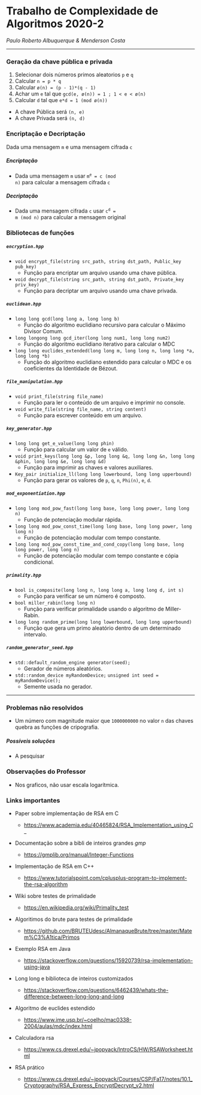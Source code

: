 # Trabalho de Complexidade de Algoritmos 2020-2
*Paulo Roberto Albuquerque & Menderson Costa*

---

### Geração da chave pública e privada
1. Selecionar dois números primos aleatorios `p` e `q`
1. Calcular `n = p * q`
1. Calcular `ø(n) = (p - 1)*(q - 1)`
1. Achar um `e` tal que `gcd(e, ø(n)) = 1 ; 1 < e < ø(n)`
1. Calcular `d` tal que `e*d = 1 (mod ø(n))`

- A chave Pública será `(n, e)`
- A chave Privada será `(n, d)`

### Encriptação e Decriptação
Dada uma mensagem `m` e uma mensagem cifrada `c`

##### Encriptação
- Dada uma mensagem `m` usar <code>m<sup>e</sup> = c (mod n)</code> para calcular a mensagem cifrada `c`

##### Decriptação
- Dada uma mensagem cifrada `c` usar <code>c<sup>d</sup> = m (mod n)</code> para calcular a mensagem original

### Bibliotecas de funções

##### `encryption.hpp`
- `void encrypt_file(string src_path, string dst_path, Public_key pub_key)`
  - Função para encriptar um arquivo usando uma chave pública.
- `void decrypt_file(string src_path, string dst_path, Private_key priv_key)`
  - Função para decriptar um arquivo usando uma chave privada.

##### `euclidean.hpp`
- `long long gcd(long long a, long long b)`
  - Função do algoritmo euclidiano recursivo para calcular o Máximo Divisor Comum.
- `long longong long gcd_iter(long long num1, long long num2)`
  - Função do algoritmo euclidiano iterativo para calcular o MDC
- `long long euclides_extended(long long m, long long n, long long *a, long long *b)`
  - Função do algoritmo euclidiano estendido para calcular o MDC e os coeficientes da Identidade de Bézout.

##### `file_manipulation.hpp`
- `void print_file(string file_name)`
  - Função para ler o conteúdo de um arquivo e imprimir no console.
- `void write_file(string file_name, string content)`
  - Função para escrever conteúdo em um arquivo.

##### `key_generator.hpp`
- `long long get_e_value(long long phin)`
  - Função para calcular um valor de `e` válido.
- `void print_keys(long long &p, long long &q, long long &n, long long &phin, long long &e, long long &d)`
  - Função para imprimir as chaves e valores auxiliares.
- `Key_pair initialize_ll(long long lowerbound, long long upperbound)`
  - Função para gerar os valores de `p`, `q`, `n`, `Phi(n)`, `e`, `d`.

##### `mod_exponentiation.hpp`
- `long long mod_pow_fast(long long base, long long power, long long n)`
  - Função de potenciação modular rápida.
- `long long mod_pow_const_time(long long base, long long power, long long n)`
  - Função de potenciação modular com tempo constante.
- `long long mod_pow_const_time_and_cond_copy(long long base, long long power, long long n)`
  - Função de potenciação modular com tempo constante e cópia condicional.

##### `primality.hpp`
- `bool is_composite(long long n, long long a, long long d, int s)`
  - Função para verificar se um número é composto.
- `bool miller_rabin(long long n)`
  - Função para verificar primalidade usando o algoritmo de Miller-Rabin.
- `long long random_prime(long long lowerbound, long long upperbound)`
  - Função que gera um primo aleatório dentro de um determinado intervalo.

##### `random_generator_seed.hpp`
- `std::default_random_engine generator(seed);`
  - Gerador de números aleatórios.
- `std::random_device myRandomDevice;` `unsigned int seed = myRandomDevice();`
  - Semente usada no gerador.

---

### Problemas não resolvidos
- Um número com magnitude maior que `1000000000` no valor `n` das chaves quebra as funções de cripografia.

##### Possíveis soluções
- A pesquisar

### Observações do Professor
- Nos graficos, não usar escala logarítmica.

### Links importantes
- Paper sobre implementação de RSA em C
  - https://www.academia.edu/40465824/RSA_Implementation_using_C_

- Documentação sobre a bibli de inteiros grandes *gmp*
  - https://gmplib.org/manual/Integer-Functions

- Implementação de RSA em C++
  - https://www.tutorialspoint.com/cplusplus-program-to-implement-the-rsa-algorithm

- Wiki sobre testes de primalidade
  - https://en.wikipedia.org/wiki/Primality_test

- Algoritimos do brute para testes de primalidade
  - https://github.com/BRUTEUdesc/AlmanaqueBrute/tree/master/Matem%C3%A1tica/Primos

- Exemplo RSA em Java
  - https://stackoverflow.com/questions/15920739/rsa-implementation-using-java

- Long long e biblioteca de inteiros customizados
  - https://stackoverflow.com/questions/6462439/whats-the-difference-between-long-long-and-long

- Algoritmo de euclides estendido
  - https://www.ime.usp.br/~coelho/mac0338-2004/aulas/mdc/index.html

- Calculadora rsa
  - https://www.cs.drexel.edu/~jpopyack/IntroCS/HW/RSAWorksheet.html

- RSA prático
  - https://www.cs.drexel.edu/~jpopyack/Courses/CSP/Fa17/notes/10.1_Cryptography/RSA_Express_EncryptDecrypt_v2.html